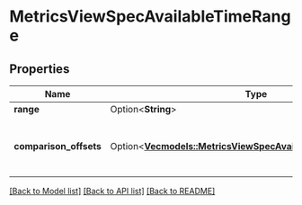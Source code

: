 # MetricsViewSpecAvailableTimeRange

## Properties

Name | Type | Description | Notes
------------ | ------------- | ------------- | -------------
**range** | Option<**String**> |  | [optional]
**comparison_offsets** | Option<[**Vec<models::MetricsViewSpecAvailableComparisonOffset>**](MetricsViewSpecAvailableComparisonOffset.md)> | Available comparison offsets for this time range. | [optional]

[[Back to Model list]](../README.md#documentation-for-models) [[Back to API list]](../README.md#documentation-for-api-endpoints) [[Back to README]](../README.md)


